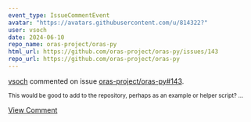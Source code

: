 ```yaml
---
event_type: IssueCommentEvent
avatar: "https://avatars.githubusercontent.com/u/814322?"
user: vsoch
date: 2024-06-10
repo_name: oras-project/oras-py
html_url: https://github.com/oras-project/oras-py/issues/143
repo_url: https://github.com/oras-project/oras-py
---
```


<a href='https://github.com/vsoch' target='_blank'>vsoch</a> commented on issue <a href='https://github.com/oras-project/oras-py/issues/143' target='_blank'>oras-project/oras-py#143</a>.

<small>This would be good to add to the repository, perhaps as an example or helper script? ...</small>

<a href='https://github.com/oras-project/oras-py/issues/143' target='_blank'>View Comment</a>